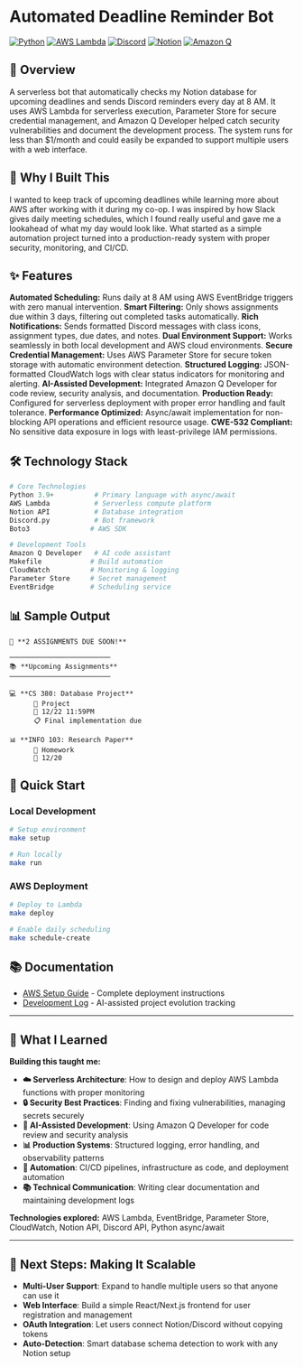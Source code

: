 # Automated Deadline Reminder Bot

[![Python](https://img.shields.io/badge/Python-3.9+-blue.svg)](https://python.org)
[![AWS Lambda](https://img.shields.io/badge/AWS-Lambda-orange.svg)](https://aws.amazon.com/lambda/)
[![Discord](https://img.shields.io/badge/Discord-API-7289da.svg)](https://discord.com/developers/docs)
[![Notion](https://img.shields.io/badge/Notion-API-000000.svg)](https://developers.notion.com/)
[![Amazon Q](https://img.shields.io/badge/Amazon_Q-Developer-FF9900.svg)](https://aws.amazon.com/q/)

## 🌟 Overview

A serverless bot that automatically checks my Notion database for upcoming deadlines and sends Discord reminders every day at 8 AM. It uses AWS Lambda for serverless execution, Parameter Store for secure credential management, and Amazon Q Developer helped catch security vulnerabilities and document the development process. The system runs for less than $1/month and could easily be expanded to support multiple users with a web interface.

## 🤔 Why I Built This

I wanted to keep track of upcoming deadlines while learning more about AWS after working with it during my co-op. I was inspired by how Slack gives daily meeting schedules, which I found really useful and gave me a lookahead of what my day would look like. What started as a simple automation project turned into a production-ready system with proper security, monitoring, and CI/CD.

## ✨ Features

**Automated Scheduling:** Runs daily at 8 AM using AWS EventBridge triggers with zero manual intervention.
**Smart Filtering:** Only shows assignments due within 3 days, filtering out completed tasks automatically.
**Rich Notifications:** Sends formatted Discord messages with class icons, assignment types, due dates, and notes.
**Dual Environment Support:** Works seamlessly in both local development and AWS cloud environments.
**Secure Credential Management:** Uses AWS Parameter Store for secure token storage with automatic environment detection.
**Structured Logging:** JSON-formatted CloudWatch logs with clear status indicators for monitoring and alerting.
**AI-Assisted Development:** Integrated Amazon Q Developer for code review, security analysis, and documentation.
**Production Ready:** Configured for serverless deployment with proper error handling and fault tolerance.
**Performance Optimized:** Async/await implementation for non-blocking API operations and efficient resource usage.
**CWE-532 Compliant:** No sensitive data exposure in logs with least-privilege IAM permissions.



## 🛠️ Technology Stack

```python
# Core Technologies
Python 3.9+          # Primary language with async/await
AWS Lambda           # Serverless compute platform
Notion API           # Database integration
Discord.py           # Bot framework 
Boto3               # AWS SDK

# Development Tools
Amazon Q Developer   # AI code assistant
Makefile            # Build automation
CloudWatch          # Monitoring & logging
Parameter Store     # Secret management
EventBridge         # Scheduling service
```

## 📊 Sample Output

```
🚨 **2 ASSIGNMENTS DUE SOON!**

─────────────────────────
📚 **Upcoming Assignments**
─────────────────────────

💻 **CS 380: Database Project**
      📐 Project
      📅 12/22 11:59PM
      📋 Final implementation due

📊 **INFO 103: Research Paper**
      📝 Homework
      📅 12/20
```

## 🔧 Quick Start

### Local Development
```bash
# Setup environment
make setup

# Run locally
make run
```

### AWS Deployment
```bash
# Deploy to Lambda
make deploy

# Enable daily scheduling
make schedule-create
```

## 📚 Documentation

- [AWS Setup Guide](md_notes_files/AWS_SETUP.md) - Complete deployment instructions
- [Development Log](md_notes_files/documentation.md) - AI-assisted project evolution tracking

---

## 🎯 What I Learned

**Building this taught me:**
- **☁️ Serverless Architecture**: How to design and deploy AWS Lambda functions with proper monitoring
- **🔒 Security Best Practices**: Finding and fixing vulnerabilities, managing secrets securely
- **🤖 AI-Assisted Development**: Using Amazon Q Developer for code review and security analysis
- **📊 Production Systems**: Structured logging, error handling, and observability patterns
- **🚀 Automation**: CI/CD pipelines, infrastructure as code, and deployment automation
- **📚 Technical Communication**: Writing clear documentation and maintaining development logs

**Technologies explored:** AWS Lambda, EventBridge, Parameter Store, CloudWatch, Notion API, Discord API, Python async/await

---

## 🚀 Next Steps: Making It Scalable

- **Multi-User Support**: Expand to handle multiple users so that anyone can use it
- **Web Interface**: Build a simple React/Next.js frontend for user registration and management
- **OAuth Integration**: Let users connect Notion/Discord without copying tokens
- **Auto-Detection**: Smart database schema detection to work with any Notion setup
